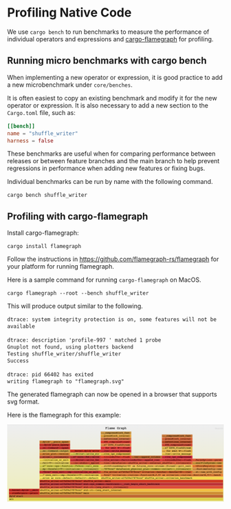 <!--
Licensed to the Apache Software Foundation (ASF) under one
or more contributor license agreements.  See the NOTICE file
distributed with this work for additional information
regarding copyright ownership.  The ASF licenses this file
to you under the Apache License, Version 2.0 (the
"License"); you may not use this file except in compliance
with the License.  You may obtain a copy of the License at

  http://www.apache.org/licenses/LICENSE-2.0

Unless required by applicable law or agreed to in writing,
software distributed under the License is distributed on an
"AS IS" BASIS, WITHOUT WARRANTIES OR CONDITIONS OF ANY
KIND, either express or implied.  See the License for the
specific language governing permissions and limitations
under the License.
-->

# Profiling Native Code

We use `cargo bench` to run benchmarks to measure the performance of individual operators and expressions 
and [cargo-flamegraph](https://github.com/flamegraph-rs/flamegraph) for profiling.

## Running micro benchmarks with cargo bench

When implementing a new operator or expression, it is good practice to add a new microbenchmark under `core/benches`.

It is often easiest to copy an existing benchmark and modify it for the new operator or expression. It is also 
necessary to add a new section to the `Cargo.toml` file, such as:

```toml
[[bench]]
name = "shuffle_writer"
harness = false
```

These benchmarks are useful when for comparing performance between releases or between feature branches and the 
main branch to help prevent regressions in performance when adding new features or fixing bugs.

Individual benchmarks can be run by name with the following command.

```shell
cargo bench shuffle_writer
```

## Profiling with cargo-flamegraph

Install cargo-flamegraph:

```shell
cargo install flamegraph
```

Follow the instructions in https://github.com/flamegraph-rs/flamegraph for your platform for running flamegraph.

Here is a sample command for running `cargo-flamegraph` on MacOS.

```shell
cargo flamegraph --root --bench shuffle_writer
```

This will produce output similar to the following.

```
dtrace: system integrity protection is on, some features will not be available

dtrace: description 'profile-997 ' matched 1 probe
Gnuplot not found, using plotters backend
Testing shuffle_writer/shuffle_writer
Success

dtrace: pid 66402 has exited
writing flamegraph to "flamegraph.svg"
```

The generated flamegraph can now be opened in a browser that supports svg format.

Here is the flamegraph for this example:

![flamegraph](../_static/images/flamegraph.png)